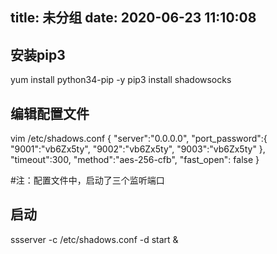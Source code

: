 title: 未分组
date: 2020-06-23 11:10:08
---------
## 安装pip3
yum install python34-pip -y
pip3 install shadowsocks

## 编辑配置文件
vim /etc/shadows.conf
{
    "server":"0.0.0.0",
    "port_password":{
     "9001":"vb6Zx5ty",
     "9002":"vb6Zx5ty",
     "9003":"vb6Zx5ty"
     },
    "timeout":300,
    "method":"aes-256-cfb",
    "fast_open": false
}

#注：配置文件中，启动了三个监听端口


## 启动
ssserver -c /etc/shadows.conf -d start &
